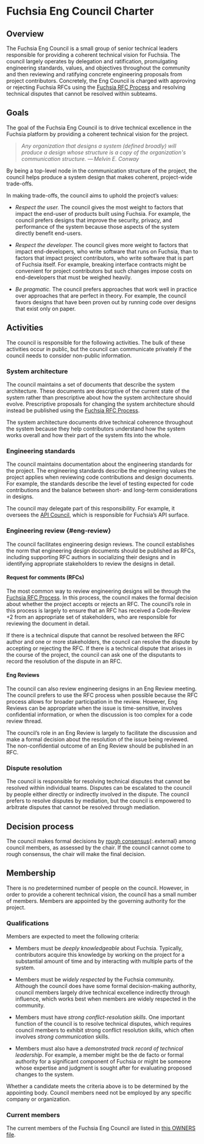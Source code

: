 # Fuchsia Eng Council Charter

## Overview

The Fuchsia Eng Council is a small group of senior technical leaders
responsible for providing a coherent technical vision for Fuchsia. The council
largely operates by delegation and ratification, promulgating engineering
standards, values, and objectives throughout the community and then reviewing
and ratifying concrete engineering proposals from project contributors.
Concretely, the Eng Council is charged with approving or rejecting Fuchsia RFCs
using the [Fuchsia RFC Process][rfc-process] and resolving technical disputes
that cannot be resolved within subteams.

## Goals

The goal of the Fuchsia Eng Council is to drive technical excellence in the
Fuchsia platform by providing a coherent technical vision for the project.

> *Any organization that designs a system (defined broadly) will produce a
> design whose structure is a copy of the organization's communication
> structure. — Melvin E. Conway*

By being a top-level node in the communication structure of the project, the
council helps produce a system design that makes coherent, project-wide
trade-offs.

In making trade-offs, the council aims to uphold the project’s values:

 * *Respect the user.* The council gives the most weight to factors that impact
   the end-user of products built using Fuchsia. For example, the council
   prefers designs that improve the security, privacy, and performance of the
   system because those aspects of the system directly benefit end-users.

 * *Respect the developer.* The council gives more weight to factors that
   impact end-developers, who write software that runs on Fuchsia, than to
   factors that impact project contributors, who write software that is part of
   Fuchsia itself. For example, breaking interface contracts might be
   convenient for project contributors but such changes impose costs on
   end-developers that must be weighed heavily.

 * *Be pragmatic.* The council prefers approaches that work well in practice
   over approaches that are perfect in theory. For example, the council favors
   designs that have been proven out by running code over designs that exist
   only on paper.

## Activities

The council is responsible for the following activities. The bulk of these
activities occur in public, but the council can communicate privately if the
council needs to consider non-public information.

### System architecture

The council maintains a set of documents that describe the system architecture.
These documents are descriptive of the current state of the system rather than
prescriptive about how the system architecture should evolve. Prescriptive
proposals for changing the system architecture should instead be published
using the [Fuchsia RFC Process][rfc-process].

The system architecture documents drive technical coherence throughout the
system because they help contributors understand how the system works overall
and how their part of the system fits into the whole.

### Engineering standards

The council maintains documentation about the engineering standards for the
project. The engineering standards describe the engineering values the project
applies when reviewing code contributions and design documents. For example,
the standards describe the level of testing expected for code contributions and
the balance between short- and long-term considerations in designs.

The council may delegate part of this responsibility. For example, it oversees
the [API Council][api-council], which is responsible for Fuchsia’s API surface.

### Engineering review {#eng-review}

The council facilitates engineering design reviews. The council establishes the
norm that engineering design documents should be published as RFCs, including
supporting RFC authors in socializing their designs and in identifying
appropriate stakeholders to review the designs in detail.

#### Request for comments (RFCs)

The most common way to review engineering designs will be through the
[Fuchsia RFC Process][rfc-process]. In this process, the council makes the
formal decision about whether the project accepts or rejects an RFC. The
council’s role in this process is largely to ensure that an RFC has received a
Code-Review +2 from an appropriate set of stakeholders, who are responsible for
reviewing the document in detail.

If there is a technical dispute that cannot be resolved between the RFC author
and one or more stakeholders, the council can resolve the dispute by accepting
or rejecting the RFC. If there is a technical dispute that arises in the course
of the project, the council can ask one of the disputants to record the
resolution of the dispute in an RFC.

#### Eng Reviews

The council can also review engineering designs in an Eng Review meeting. The
council prefers to use the RFC process when possible because the RFC process
allows for broader participation in the review. However, Eng Reviews can be
appropriate when the issue is time-sensitive, involves confidential
information, or when the discussion is too complex for a code review thread.

The council’s role in an Eng Review is largely to facilitate the discussion and
make a formal decision about the resolution of the issue being reviewed. The
non-confidential outcome of an Eng Review should be published in an RFC.

### Dispute resolution

The council is responsible for resolving technical disputes that cannot be
resolved within individual teams. Disputes can be escalated to the council by
people either directly or indirectly involved in the dispute. The council
prefers to resolve disputes by mediation, but the council is empowered to
arbitrate disputes that cannot be resolved through mediation.

## Decision process

The council makes formal decisions by
[rough consensus][rough-consensus]{:.external} among council
members, as assessed by the chair. If the council cannot come to rough
consensus, the chair will make the final decision.

## Membership

There is no predetermined number of people on the council. However, in order to
provide a coherent technical vision, the council has a small number of members.
Members are appointed by the governing authority for the project.

### Qualifications

Members are expected to meet the following criteria:

 * Members must be *deeply knowledgeable* about Fuchsia. Typically,
   contributors acquire this knowledge by working on the project for a
   substantial amount of time and by interacting with multiple parts of the
   system.

 * Members must be *widely respected* by the Fuchsia community. Although the
   council does have some formal decision-making authority, council members
   largely drive technical excellence indirectly through influence, which works
   best when members are widely respected in the community.

 * Members must have *strong conflict-resolution skills*. One important
   function of the council is to resolve technical disputes, which requires
   council members to exhibit strong conflict resolution skills, which often
   involves *strong communication* skills.

 * Members must also have a *demonstrated track record of technical
   leadership*. For example, a member might be the de facto or formal authority
   for a significant component of Fuchsia or might be someone whose expertise
   and judgment is sought after for evaluating proposed changes to the system.

Whether a candidate meets the criteria above is to be determined by the
appointing body. Council members need not be employed by any specific company
or organization.

### Current members

The current members of the Fuchsia Eng Council are listed in
[this OWNERS file][rfc-owners].

<!-- Reference links -->

[api-council]: /docs/contribute/governance/api_council.md
[rfc-process]: /docs/contribute/governance/rfcs/README.md
[rough-consensus]: https://en.wikipedia.org/wiki/Rough_consensus
[rfc-owners]: https://fuchsia.googlesource.com/fuchsia/+/refs/heads/main/docs/contribute/governance/OWNERS
